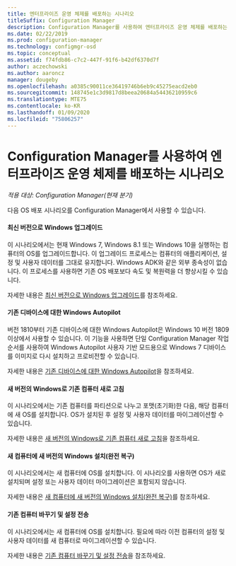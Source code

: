 ```yaml
---
title: 엔터프라이즈 운영 체제를 배포하는 시나리오
titleSuffix: Configuration Manager
description: Configuration Manager를 사용하여 엔터프라이즈 운영 체제를 배포하는 여러 시나리오에 대해 알아봅니다.
ms.date: 02/22/2019
ms.prod: configuration-manager
ms.technology: configmgr-osd
ms.topic: conceptual
ms.assetid: f74fdb86-c7c2-447f-91f6-b42df6370d7f
author: aczechowski
ms.author: aaroncz
manager: dougeby
ms.openlocfilehash: a0385c90011ce36419746b6eb9c45275eacd2eb0
ms.sourcegitcommit: 148745e1c3d9817d8beea20684a54436210959c6
ms.translationtype: MTE75
ms.contentlocale: ko-KR
ms.lasthandoff: 01/09/2020
ms.locfileid: "75806257"
---
```

# <a name="scenarios-to-deploy-enterprise-operating-systems-with-configuration-manager"></a>Configuration Manager를 사용하여 엔터프라이즈 운영 체제를 배포하는 시나리오

*적용 대상: Configuration Manager(현재 분기)*

다음 OS 배포 시나리오를 Configuration Manager에서 사용할 수 있습니다.  

#### <a name="upgrade-windows-to-the-latest-version"></a>최신 버전으로 Windows 업그레이드
이 시나리오에서는 현재 Windows 7, Windows 8.1 또는 Windows 10을 실행하는 컴퓨터의 OS를 업그레이드합니다. 이 업그레이드 프로세스는 컴퓨터의 애플리케이션, 설정 및 사용자 데이터를 그대로 유지합니다. Windows ADK와 같은 외부 종속성이 없습니다. 이 프로세스를 사용하면 기존 OS 배포보다 속도 및 복원력을 더 향상시킬 수 있습니다.  

자세한 내용은 [최신 버전으로 Windows 업그레이드](/sccm/osd/deploy-use/upgrade-windows-to-the-latest-version)를 참조하세요.


#### <a name="windows-autopilot-for-existing-devices"></a>기존 디바이스에 대한 Windows Autopilot
<!--3607717, fka 1358333-->
버전 1810부터 기존 디바이스에 대한 Windows Autopilot은 Windows 10 버전 1809 이상에서 사용할 수 있습니다. 이 기능을 사용하면 단일 Configuration Manager 작업 순서를 사용하여 Windows Autopilot 사용자 기반 모드용으로 Windows 7 디바이스를 이미지로 다시 설치하고 프로비전할 수 있습니다.

자세한 내용은 [기존 디바이스에 대한 Windows Autopilot](/sccm/osd/deploy-use/windows-autopilot-for-existing-devices)을 참조하세요.


#### <a name="refresh-an-existing-computer-with-a-new-version-of-windows"></a>새 버전의 Windows로 기존 컴퓨터 새로 고침
이 시나리오에서는 기존 컴퓨터를 파티션으로 나누고 포맷(초기화)한 다음, 해당 컴퓨터에 새 OS를 설치합니다. OS가 설치된 후 설정 및 사용자 데이터를 마이그레이션할 수 있습니다.  

자세한 내용은 [새 버전의 Windows로 기존 컴퓨터 새로 고침](/sccm/osd/deploy-use/refresh-an-existing-computer-with-a-new-version-of-windows)을 참조하세요.


#### <a name="install-a-new-version-of-windows-on-a-new-computer-bare-metal"></a>새 컴퓨터에 새 버전의 Windows 설치(완전 복구)
이 시나리오에서는 새 컴퓨터에 OS를 설치합니다. 이 시나리오를 사용하면 OS가 새로 설치되며 설정 또는 사용자 데이터 마이그레이션은 포함되지 않습니다.  

자세한 내용은 [새 컴퓨터에 새 버전의 Windows 설치(완전 복구)](/sccm/osd/deploy-use/install-new-windows-version-new-computer-bare-metal)를 참조하세요.


#### <a name="replace-an-existing-computer-and-transfer-settings"></a>기존 컴퓨터 바꾸기 및 설정 전송
이 시나리오에서는 새 컴퓨터에 OS를 설치합니다. 필요에 따라 이전 컴퓨터의 설정 및 사용자 데이터를 새 컴퓨터로 마이그레이션할 수 있습니다.  

자세한 내용은 [기존 컴퓨터 바꾸기 및 설정 전송](/sccm/osd/deploy-use/replace-an-existing-computer-and-transfer-settings)을 참조하세요.


